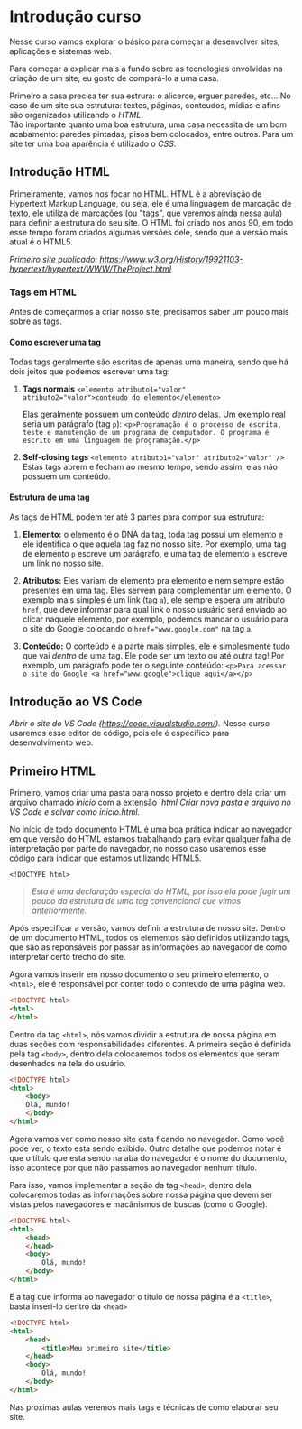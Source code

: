 # Introdução curso

Nesse curso vamos explorar o básico para começar a desenvolver sites, aplicações e sistemas web.  

Para começar a explicar mais a fundo sobre as tecnologias envolvidas na criação de um site, eu gosto de compará-lo a uma casa.   

Primeiro a casa precisa ter sua estrura: o alicerce, erguer paredes, etc...
No caso de um site sua estrutura: textos, páginas, conteudos, mídias e afins são organizados utilizando o *HTML*.  
Tão importante quanto uma boa estrutura, uma casa necessita de um bom acabamento: paredes pintadas, pisos bem colocados, entre outros.
Para um site ter uma boa aparência é utilizado o *CSS*.

## Introdução HTML

Primeiramente, vamos nos focar no HTML.
HTML é a abreviação de Hypertext Markup Language, ou seja, ele é uma linguagem de marcação de texto, ele utiliza de marcações (ou "tags", que veremos ainda nessa aula) para definir a estrutura do seu site.
O HTML foi criado nos anos 90, em todo esse tempo foram criados algumas versões dele, sendo que a versão mais atual é o HTML5.  

*Primeiro site publicado: https://www.w3.org/History/19921103-hypertext/hypertext/WWW/TheProject.html*  


### Tags em HTML
Antes de começarmos a criar nosso site, precisamos saber um pouco mais sobre as tags.

#### Como escrever uma tag
Todas tags geralmente são escritas de apenas uma maneira, sendo que há dois jeitos que podemos escrever uma tag:

1. **Tags normais**
`<elemento atributo1="valor" atributo2="valor">conteudo do elemento</elemento>`

     
   Elas geralmente possuem um conteúdo _dentro_ delas. Um exemplo real seria um parágrafo (tag ``p``):
``<p>Programação é o processo de escrita, teste e manutenção de um programa de computador. O programa é escrito em uma linguagem de programação.</p>``

2. **Self-closing tags**
`<elemento atributo1="valor" atributo2="valor" />`
Estas tags abrem e fecham ao mesmo tempo, sendo assim, elas não possuem um conteúdo.

#### Estrutura de uma tag
As tags de HTML podem ter até 3 partes para compor sua estrutura:
1. **Elemento:** o elemento é o DNA da tag, toda tag possui um elemento e ele identifica o que aquela tag faz no nosso site. Por exemplo, uma tag de elemento ``p`` escreve um parágrafo, e uma tag de elemento ``a`` escreve um link no nosso site.  

2. **Atributos:** Eles variam de elemento pra elemento e nem sempre estão presentes em uma tag. Eles servem para complementar um elemento. O exemplo mais simples é um link (tag ``a``), ele sempre espera um atributo ``href``, que deve informar para qual link o nosso usuário será enviado ao clicar naquele elemento, por exemplo, podemos mandar o usuário para o site do Google colocando o ``href="www.google.com"`` na tag ``a``.  

3. **Conteúdo:** O conteúdo é a parte mais simples, ele é simplesmente tudo que vai _dentro_ de uma tag. Ele pode ser um texto ou até outra tag! Por exemplo, um parágrafo pode ter o seguinte conteúdo:
``<p>Para acessar o site do Google <a href="www.google">clique aqui</a></p>``

## Introdução ao VS Code

*Abrir o site do VS Code (https://code.visualstudio.com/).*
Nesse curso usaremos esse editor de código, pois ele é especifico para desenvolvimento web.

## Primeiro HTML
Primeiro, vamos criar uma pasta para nosso projeto e dentro dela criar um arquivo chamado _inicio_ com a extensão _.html_
_Criar nova pasta e arquivo no VS Code e salvar como inicio.html._

No início de todo documento HTML é uma boa prática indicar ao navegador em que versão do HTML estamos trabalhando para evitar qualquer falha de interpretação por parte do navegador, no nosso caso usaremos esse código para indicar que estamos utilizando HTML5.

`<!DOCTYPE html>`
>_Esta é uma declaração especial do HTML, por isso ela pode fugir um pouco da estrutura de uma tag convencional que vimos anteriormente._

Após especificar a versão, vamos definir a estrutura de nosso site.
Dentro de um documento HTML, todos os elementos são definidos utilizando tags, que são as reponsáveis por passar as informações ao navegador de como interpretar certo trecho do site.

Agora vamos inserir em nosso documento o seu primeiro elemento, o `<html>`, ele é responsável por conter todo o conteudo de uma página web.
```html
<!DOCTYPE html>
<html>
</html>
```

Dentro da tag ``<html>``, nós vamos dividir a estrutura de nossa página em duas seções com responsabilidades diferentes.
A primeira seção é definida pela tag ``<body>``, dentro dela colocaremos todos os elementos que seram desenhados na tela do usuário.
```html
<!DOCTYPE html>
<html>
    <body>
    Olá, mundo!
    </body>
</html>
```

Agora vamos ver como nosso site esta ficando no navegador.
Como você pode ver, o texto esta sendo exibido.
Outro detalhe que podemos notar é que o título que esta sendo na aba do navegador é o nome do documento, isso acontece por que não passamos ao navegador nenhum título.

Para isso, vamos implementar a seção da tag ``<head>``, dentro dela colocaremos todas as informações sobre nossa página que devem ser vistas pelos navegadores e macânismos de buscas (como o Google).
```html
<!DOCTYPE html>
<html>
    <head>
    </head>
    <body>
        Olá, mundo!
    </body>
</html>
```

E a tag que informa ao navegador o título de nossa página é a ``<title>``, basta inseri-lo dentro da ``<head>``
```html
<!DOCTYPE html>
<html>
    <head>
        <title>Meu primeiro site</title>
    </head>
    <body>
        Olá, mundo!
    </body>
</html>
```

Nas proximas aulas veremos mais tags e técnicas de como elaborar seu site.